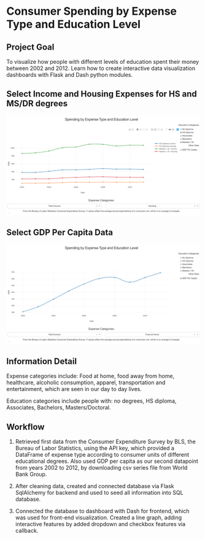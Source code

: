 # Consumer Spending by Expense Type and Education Level

## Project Goal
To visualize how people with different levels of education spent their money between 2002 and 2012. Learn how to create interactive data visualization dashboards with Flask and Dash python modules.

## Select Income and Housing Expenses for HS and MS/DR degrees
![header](images/expense_and_education.png)

## Select GDP Per Capita Data
![header](images/GDP_data.png)

## Information Detail
Expense categories include: Food at home, food away from home, healthcare, alcoholic consumption, apparel, transportation and entertainment, which are seen in our day to day lives.

Education categories include people with: no degrees, HS diploma, Associates, Bachelors, Masters/Doctoral.

## Workflow
1. Retrieved first data from the Consumer Expenditure Survey by BLS, the Bureau of Labor Statistics, using the API key, which provided a DataFrame of expense type according to consumer units of different educational degrees. Also used GDP per capita as our second datapoint from years 2002 to 2012, by downloading csv series file from World Bank Group.

2. After cleaning data, created and connected database via Flask SqlAlchemy for backend and used to seed all information into SQL database.

3. Connected the database to dashboard with Dash for frontend, which was used for front-end visualization. Created a line graph, adding interactive features by added dropdown and checkbox features via callback.
